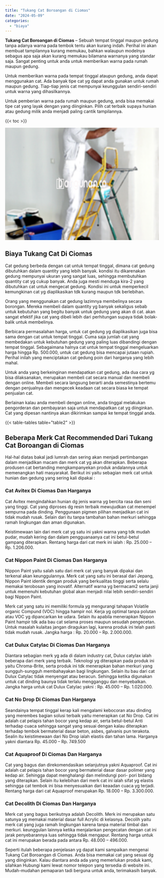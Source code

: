 ```yaml
---
title: "Tukang Cat Boroangan di Ciomas"
date: "2024-05-09"
categories: 
  - "biaya"
---
```


**Tukang Cat Boroangan di Ciomas** – Sebuah tempat tinggal maupun gedung tanpa adanya warna pada tembok tentu akan kurang indah. Perihal ini akan membuat tampilannya kurang memukau, bahkan walaupun modelnya sebagus apa saja akan kurang memukau bilamana warnanya yang standar saja. Sangat penting untuk anda untuk memberikan warna pada rumah maupun gedung.

Untuk memberikan warna pada tempat tinggal ataupun gedung, anda dapat menggunakan cat. Ada banyak tipe cat yg dapat anda gunakan untuk rumah maupun gedung. Tiap-tiap jenis cat mempunyai keunggulan sendiri-sendiri untuk warna yang dihasilkannya.

Untuk pemberian warna pada rumah maupun gedung, anda bisa memakai tipe cat yang layak dengan yang diinginkan. Pilih cat terbaik supaya hunian atau gedung milik anda menjadi paling cantik tampilannya.

{{< toc >}}

![Tukang Cat Boroangan di Ciomas](/images/jasa-cat-murah14.png)

## Biaya Tukang Cat Di Ciomas

Cat gedung berbeda dengan cat untuk tempat tinggal, dimana cat gedung dibutuhkan dalam quantity yang lebih banyak. kondisi itu dikarenakan gedung mempunyai ukuran yang sangat luas, sehingga membutuhkan quantity cat yg cukup banyak. Anda juga mesti menduga kira-2 yang dibutuhkan cat untuk mengecat gedung. Kondisi ini untuk memperkecil kemungkinan cat yg diaplikasikan tdk kurang maupun tdk berlebihan.

Orang yang menggunakan cat gedung lazimnya membelinya secara borongan. Mereka membeli dalam quantity yg banyak sekaligus sebab untuk kebutuhan yang begitu banyak untuk gedung yang akan di cat. akan sangat efektif jika cat yang dibeli lebih dari perhitungan supaya tidak bolak-balik untuk membelinya.

Berbicara permasalahan harga, untuk cat gedung yg diaplikasikan juga bisa sama dengan cat untuk tempat tinggal. Cuma saja jumlah cat yang membedakan untuk kebutuhan gedung yang paling luas dibandingi dengan tempat tinggal. Sebagaimana halnya cat untuk tempat tinggal mengeluarkan harga hingga Rp. 500.000, untuk cat gedung bisa mencapai jutaan rupiah. Perihal inilah yang menciptakan cat gedung poin dari harganya yang lebih mahal.

Untuk anda yang berkeinginan mendapatkan cat gedung, ada dua cara yg bisa dilaksanakan, merupakan membeli cat secara manual dan membeli dengan online. Membeli secara langsung berarti anda semestinya bertemu dengan penjualnya dan mengecek keadaan cat secara biasa ke tempat penjualan cat.

Berlainan kalau anda membeli dengan online, anda tinggal melakukan pengorderan dan pembayaran saja untuk mendapatkan cat yg diinginkan. Cat yang dipesan nantinya akan dikirimkan sampai ke tempat tinggal anda.

{{< table-tables table="table2" >}}

## Beberapa Merk Cat Recommended Dari Tukang Cat Boroangan di Ciomas

Hal-hal diatas bakal jadi lumrah dan sering akan menjadi pertimbangan dalam menjadikan macam dan merk cat yg akan diterapkan. Beberapa produsen cat bertanding mengkampanyekan produk andalannya untuk memenangkan hati masyarakat. Berikut ini yaitu sebagian merk cat untuk hunian dan gedung yang sering kali dipakai :

### Cat Avitex Di Ciomas Dan Harganya

Cat Avitex mengindahkan hunian dg jenis warna yg bercita rasa dan seni yang tinggi. Cat yang diproses dg resin terbaik mewujudkan cat menempel sempurna pada dinding. Penggunaan pigmen pilihan menjadikan cat ini tidak mudah rusak. Selain dari itu tanpa tambahan bahan merkuri sehingga ramah lingkungan dan aman digunakan.

Keistimewaan lain dari merk cat yg satu ini yakni warna yang tdk mudah pudar, mudah kering dan dalam pengguanaanya cat ini betul-betul gampang diterapkan. Rentang harga dari cat merk ini ialah : Rp. 25.000 – Rp. 1.206.000.

### Cat Nippon Paint Di Ciomas Dan Harganya

Nippon Paint yaitu salah satu dari merk cat yang banyak dipakai dan terkenal akan keunggulannya. Merk cat yang satu ini berasal dari Jepang, Nippon Paint identik dengan produk yang berkualitas tinggi serta selalu memakai terobosan yang inovatif. Alternatif warna yg bermacam2 serta janji untuk memenuhi kebutuhan global akan menjadi nilai lebih sendiri-sendiri bagi Nippon Paint.

Merk cat yang satu ini memiliki formula yg mengurangi tahapan Volatile organic Compund (VOC) hingga hampir nol. Kerja yg optimal tanpa polutan atau VOC yg dipancarkan ke udara. Selain itu apabila menerapkan Nippon Paint hampir tdk ada bau cat selama proses maupun sesudah pengecetan. Untuk masalah kulaitas jangan diragukan lagi, karena produk ini telah pasti tidak mudah rusak. Jangka harga : Rp. 20.000 – Rp. 2.000.000.

### Cat Dulux Catylac Di Ciomas Dan Harganya

Diantara sebagian merk yg ada di dalam industry cat, Dulux catylax ialah beberapa dari merk yang terbaik. Teknologi yg diterapkan pada produk ini yaitu Chroma-Brite, serta produk ini tdk menerapkan bahan merkuri yang sungguh-sungguh membahayakan bagi lingkungan. Selain itu bau dari cat Dulux Catylac tidak menyengat atau beracun. Sehingga ketika digunakan untuk cat dinding baunya tidak terlalu mengganggu dan menyebalkan. Jangka harga untuk cat Dulux Catylac yakni : Rp. 45.000 – Rp. 1.020.000.

### Cat No Drop Di Ciomas Dan Harganya

Seandainya tempat tinggal kerap kali mengalami kebocoran atau dinding yang merembes bagian solusi terbaik yaitu menerapkan cat No Drop. Cat ini adalah cat pelapis tahan bocor yang kedap air, serta betul-betul Anti terhadap cuaca sehingga sangat yang sesuai dengan kalau diterapkan terhadap tembok bermaterial dasar beton, asbes, galvanis pun terakota. Sealin itu keistimewaan dari No Drop ialah elastis dan tahan lama. Harganya yakni diantara Rp. 45.000 – Rp. 749.500

### Cat Aquaproof Di Ciomas Dan Harganya

Cat yang bagus dan direkomendasikan selanjutnya yakni Aquaproof. Cat ini adalah cat pelapis tahan bocor yang bermaterial dasar dasar polimer yang kedap air. Sehingga dapat menghalangi dan melindungi pori- pori bidang yang diterapkan. Selain itu kelebihan dari merk cat ini ialah sifat yg elastis sehingga cat tembok ini bisa menyesuaikan dari keaadan cuaca yg terjadi. Rentang harga dari cat Aquaproof merupakan Rp. 18.000 – Rp. 3.300.000.

### Cat Decolith Di Ciomas Dan Harganya

Merk cat yang bagus berikutnya adalah Decolith. Merk ini merupakan satu satunya yg memakai material dasar full Acrylic di kelasnya. Decolih yaitu merk cat yang juga ramah lingkungan karena tanpa material timbal dan merkuri. keunggulan lainnya ketika menjalankan pengecatan dengan cat ini jarak penyebarannya luas sehingga tidak mengapur. Rentang harga untuk cat ini merupakan berada pada antara Rp. 48.000 – 496.000.

Seperti itulah beberapa penjelasan yg dapat kami sampaikan mengenai Tukang Cat Boroangan di Ciomas. Anda bisa memakai cat yang sesuai dg yang diinginkan. Kalau diantara anda ada yang memerlukan produk kami, silahkan Hubungi kami lewat nomor telepon yang tersedia di website ini. Mudah-mudahan pemaparan tadi berguna untuk anda, terimakasih banyak.
